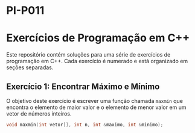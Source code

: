 # PI-P011
# Exercícios de Programação em C++

Este repositório contém soluções para uma série de exercícios de programação em C++. Cada exercício é numerado e está organizado em seções separadas.

## Exercício 1: Encontrar Máximo e Mínimo

O objetivo deste exercício é escrever uma função chamada `maxmin` que encontra o elemento de maior valor e o elemento de menor valor em um vetor de números inteiros.

```cpp
void maxmin(int vetor[], int n, int &maximo, int &minimo);
